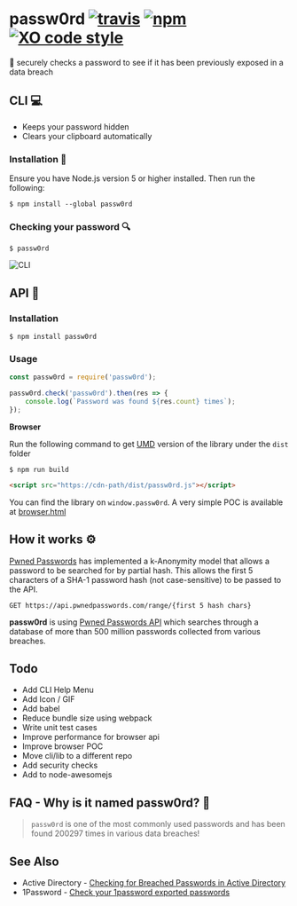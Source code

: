 # passw0rd [![travis][travis-image]][travis-url] [![npm][npm-image]][npm-url] [![XO code style][xo-image]][xo-url]

[travis-image]: https://img.shields.io/travis/djadmin/passw0rd/master.svg
[travis-url]: https://travis-ci.org/djadmin/passw0rd
[npm-image]: https://img.shields.io/npm/v/passw0rd.svg
[npm-url]: https://npmjs.org/package/passw0rd
[xo-image]: https://img.shields.io/badge/code_style-XO-5ed9c7.svg
[xo-url]: https://github.com/xojs/xo

🔑 securely checks a password to see if it has been previously exposed in a data breach

## CLI 💻

* Keeps your password hidden
* Clears your clipboard automatically

### Installation 🚀

Ensure you have Node.js version 5 or higher installed. Then run the following:

```$ npm install --global passw0rd```

### Checking your password 🔍

```$ passw0rd```

![CLI](./screenshot.png)

## API 📝

### Installation

```$ npm install passw0rd```

### Usage

```js
const passw0rd = require('passw0rd');

passw0rd.check('passw0rd').then(res => {
	console.log(`Password was found ${res.count} times`);
});
```

**Browser**

Run the following command to get [UMD](https://github.com/umdjs/umd) version of the library under the `dist` folder

`$ npm run build`

```html
<script src="https://cdn-path/dist/passw0rd.js"></script>
```
You can find the library on `window.passw0rd`. A very simple POC is available at [browser.html](./browser.html)

## How it works ⚙

[Pwned Passwords](https://www.troyhunt.com/ive-just-launched-pwned-passwords-version-2/) has implemented a k-Anonymity model that allows a password to be searched for by partial hash. This allows the first 5 characters of a SHA-1 password hash (not case-sensitive) to be passed to the API.

`GET https://api.pwnedpasswords.com/range/{first 5 hash chars}`

**passw0rd** is using [Pwned Passwords API](https://haveibeenpwned.com/API/v2#PwnedPasswords) which searches through a database of more than 500 million passwords collected from various breaches.

## Todo

* Add CLI Help Menu
* Add Icon / GIF
* Add babel
* Reduce bundle size using webpack
* Write unit test cases
* Improve performance for browser api
* Improve browser POC
* Move cli/lib to a different repo
* Add security checks
* Add to node-awesomejs

## FAQ - Why is it named passw0rd? 💫

> `passw0rd` is one of the most commonly used passwords and has been found 200297 times in various data breaches!

## See Also

* Active Directory - [Checking for Breached Passwords in Active Directory](https://jacksonvd.com/checking-for-breached-passwords-ad-using-k-anonymity/)
* 1Password - [Check your 1password exported passwords](https://github.com/eblin/1passpwnedcheck)
